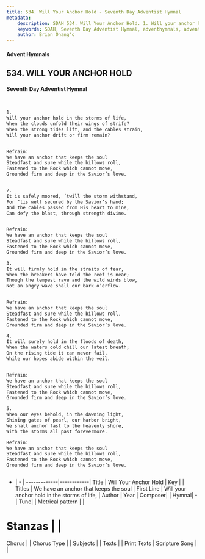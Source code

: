 ```yaml
---
title: 534. Will Your Anchor Hold - Seventh Day Adventist Hymnal
metadata:
    description: SDAH 534. Will Your Anchor Hold. 1. Will your anchor hold in the storms of life, When the clouds unfold their wings of strife? When the strong tides lift, and the cables strain, Will your anchor drift or firm remain? 
    keywords: SDAH, Seventh Day Adventist Hymnal, adventhymnals, advent hymnals, Will Your Anchor Hold, Will your anchor hold in the storms of life, ,We have an anchor that keeps the soul
    author: Brian Onang'o
---
```


#### Advent Hymnals
## 534. WILL YOUR ANCHOR HOLD
#### Seventh Day Adventist Hymnal

```txt


1.
Will your anchor hold in the storms of life,
When the clouds unfold their wings of strife?
When the strong tides lift, and the cables strain,
Will your anchor drift or firm remain?


Refrain:
We have an anchor that keeps the soul
Steadfast and sure while the billows roll,
Fastened to the Rock which cannot move,
Grounded firm and deep in the Savior’s love.


2.
It is safely moored, ’twill the storm withstand,
For ’tis well secured by the Savior’s hand;
And the cables passed from His heart to mine,
Can defy the blast, through strength divine.


Refrain:
We have an anchor that keeps the soul
Steadfast and sure while the billows roll,
Fastened to the Rock which cannot move,
Grounded firm and deep in the Savior’s love.

3.
It will firmly hold in the straits of fear,
When the breakers have told the reef is near;
Though the tempest rave and the wild winds blow,
Not an angry wave shall our bark o’erflow.


Refrain:
We have an anchor that keeps the soul
Steadfast and sure while the billows roll,
Fastened to the Rock which cannot move,
Grounded firm and deep in the Savior’s love.

4.
It will surely hold in the floods of death,
When the waters cold chill our latest breath;
On the rising tide it can never fail,
While our hopes abide within the veil.


Refrain:
We have an anchor that keeps the soul
Steadfast and sure while the billows roll,
Fastened to the Rock which cannot move,
Grounded firm and deep in the Savior’s love.

5.
When our eyes behold, in the dawning light,
Shining gates of pearl, our harbor bright,
We shall anchor fast to the heavenly shore,
With the storms all past forevermore.

Refrain:
We have an anchor that keeps the soul
Steadfast and sure while the billows roll,
Fastened to the Rock which cannot move,
Grounded firm and deep in the Savior’s love.



```

- |   -  |
-------------|------------|
Title | Will Your Anchor Hold |
Key |  |
Titles | We have an anchor that keeps the soul |
First Line | Will your anchor hold in the storms of life, |
Author | 
Year | 
Composer|  |
Hymnal|  - |
Tune|  |
Metrical pattern | |
# Stanzas |  |
Chorus |  |
Chorus Type |  |
Subjects |  |
Texts |  |
Print Texts | 
Scripture Song |  |
  
